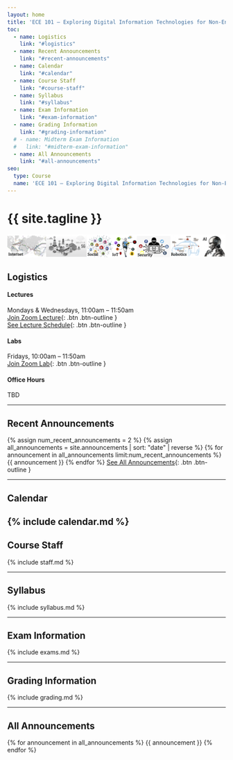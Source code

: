 ```yaml
---
layout: home
title: 'ECE 101 — Exploring Digital Information Technologies for Non-Engineers'
toc:
  - name: Logistics
    link: "#logistics"
  - name: Recent Announcements
    link: "#recent-announcements"
  - name: Calendar
    link: "#calendar"
  - name: Course Staff
    link: "#course-staff"
  - name: Syllabus
    link: "#syllabus"
  - name: Exam Information
    link: "#exam-information"
  - name: Grading Information
    link: "#grading-information"
  # - name: Midterm Exam Information
  #   link: "#midterm-exam-information"
  - name: All Announcements
    link: "#all-announcements"
seo:
  type: Course
  name: 'ECE 101 — Exploring Digital Information Technologies for Non-Engineers'
---
```



# {{ site.tagline }}
![ECE 101 Banner](assets/images/banner.jpg)
<!-- {: .mb-2 } {: .fs-6 .fw-300 } -->

## Logistics

#### Lectures
Mondays & Wednesdays, 11:00am – 11:50am <br />
[Join Zoom Lecture](#TODO){: .btn .btn-outline } <br />
[See Lecture Schedule](#calendar){: .btn .btn-outline } 

#### Labs
Fridays, 10:00am – 11:50am <br />
[Join Zoom Lab](#TODO){: .btn .btn-outline } 


#### Office Hours
TBD

---

## Recent Announcements
{% assign num_recent_announcements = 2 %}
{% assign all_announcements = site.announcements | sort: "date" | reverse %}
{% for announcement in all_announcements limit:num_recent_announcements %}
  {{ announcement }}
{% endfor %}
[See All Announcements](#all-announcements){: .btn .btn-outline }


---
## Calendar
<!-- {% include schedule.html %} -->
{% include calendar.md %}
---

## Course Staff
{% include staff.md %}

---

## Syllabus
{% include syllabus.md %}

---

## Exam Information
{% include exams.md %}

---

## Grading Information
{% include grading.md %}

<!-- ---
## Midterm Exam Information
{% include midterm.md %} -->

---
## All Announcements
{% for announcement in all_announcements %}
  {{ announcement }}
{% endfor %}
